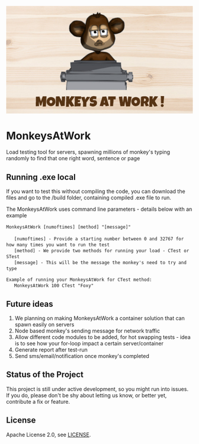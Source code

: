 ![alt text](https://github.com/Oegma2/MonkeysAtWork/blob/master/maw.jpg)
# MonkeysAtWork
Load testing tool for servers, spawning millions of monkey's typing randomly to find that one right word, sentence or page

## Running .exe local
If you want to test this without compiling the code, you can download the files and go to the /build folder, containing compiled .exe file to run.

The MonkeysAtWork uses command line parameters - details below with an example

```
MonkeysAtWork [numoftimes] [method] "[message]"

   [numoftimes] - Provide a starting number between 0 and 32767 for how many times you want to run the test
   [method] - We provide two methods for running your load - CTest or STest
   [message] - This will be the message the monkey's need to try and type
```

```
Example of running your MonkeysAtWork for CTest method:
   MonkeysAtWork 100 CTest "Foxy"
```

## Future ideas
1. We planning on making MonkeysAtWork a container solution that can spawn easily on servers
2. Node based monkey's sending message for network traffic
3. Allow different code modules to be added, for hot swapping tests - idea is to see how your for-loop impact a certain server/container
4. Generate report after test-run
5. Send sms/email/notification once monkey's completed

## Status of the Project
This project is still under active development, so you might run into issues. 
If you do, please don't be shy about letting us know, or better yet, contribute a fix or feature.

## License
Apache License 2.0, see [LICENSE](https://github.com/Oegma2/MonkeysAtWork/blob/master/LICENSE).
